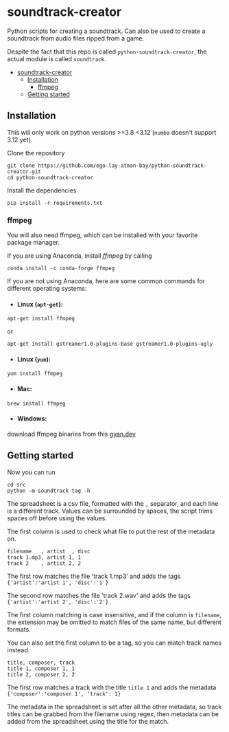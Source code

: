 # soundtrack-creator
Python scripts for creating a soundtrack. Can also be used to create a soundtrack from audio files ripped from a game.

Despite the fact that this repo is called `python-soundtrack-creator`, the actual module is called `soundtrack`.

- [soundtrack-creator](#soundtrack-creator)
  - [Installation](#installation)
    - [ffmpeg](#ffmpeg)
  - [Getting started](#getting-started)


## Installation
This will only work on python versions >=3.8 <3.12 (`numba` doesn't support 3.12 yet).

Clone the repository
```shell
git clone https://github.com/ego-lay-atman-bay/python-soundtrack-creator.git
cd python-soundtrack-creator
```

Install the dependencies
```shell
pip install -r requirements.txt
```

### ffmpeg

You will also need ffmpeg, which can be installed with your favorite package manager.


If you are using Anaconda, install *ffmpeg* by calling

```
conda install -c conda-forge ffmpeg
```

If you are not using Anaconda, here are some common commands for different operating systems:

- ####  Linux (`apt-get`): 

```
apt-get install ffmpeg
```
or
 
```
apt-get install gstreamer1.0-plugins-base gstreamer1.0-plugins-ugly
```
- #### Linux (`yum`):
```
yum install ffmpeg
```

- #### Mac: 
```
brew install ffmpeg
```

- #### Windows: 

download ffmpeg binaries from this [gyan.dev](https://www.gyan.dev/ffmpeg/builds/)
## Getting started

Now you can run
```shell
cd src
python -m soundtrack tag -h
```

The spreadsheet is a csv file, formatted with the `,` separator, and each line is a different track. Values can be surrounded by spaces, the script trims spaces off before using the values.

The first column is used to check what file to put the rest of the metadata on.

```csv
filename   , artist  , disc
track 1.mp3, artist 1, 1
track 2    , artist 2, 2
```
The first row matches the file 'track 1.mp3' and adds the tags `{'artist':'artist 1', 'disc':'1'}`

The second row matches the file 'track 2.wav' and adds the tags `{'artist':'artist 2', 'disc':'2'}`


The first column matching is case insensitive, and if the column is `filename`, the extension may be omitted to match files of the same name, but different formats.


You can also set the first column to be a tag, so you can match track names instead.
```csv
title, composer, track
title 1, composer 1, 1
title 2, composer 2, 2
```
The first row matches a track with the title `title 1` and adds the metadata `{'composer':'composer 1', 'track': 1}`

The metadata in the spreadsheet is set after all the other metadata, so track titles can be grabbed from the filename using regex, then metadata can be added from the spreadsheet using the title for the match.
